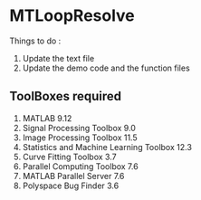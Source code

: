 # MTLoopResolve
Things to do : 
1. Update the text file 
2. Update the demo code and the function files 


## ToolBoxes required 

 1. MATLAB 9.12
 2. Signal Processing Toolbox 9.0
 3. Image Processing Toolbox 11.5
 4. Statistics and Machine Learning Toolbox 12.3
 5. Curve Fitting Toolbox 3.7
 6. Parallel Computing Toolbox 7.6
 7. MATLAB Parallel Server 7.6
 8. Polyspace Bug Finder 3.6
